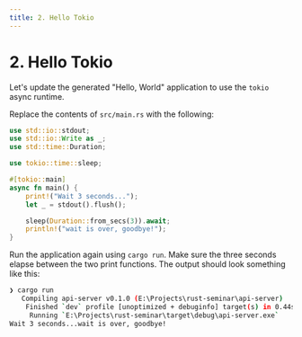 ```yaml
---
title: 2. Hello Tokio
---
```


# 2. Hello Tokio

Let's update the generated "Hello, World" application to use the `tokio` async runtime.

Replace the contents of `src/main.rs` with the following:

```rust
use std::io::stdout;
use std::io::Write as _;
use std::time::Duration;

use tokio::time::sleep;

#[tokio::main]
async fn main() {
    print!("Wait 3 seconds...");
    let _ = stdout().flush();

    sleep(Duration::from_secs(3)).await;
    println!("wait is over, goodbye!");
}
```

Run the application again using `cargo run`. Make sure the three seconds elapse between the two
print functions. The output should look something like this:

```sh
❯ cargo run
   Compiling api-server v0.1.0 (E:\Projects\rust-seminar\api-server)
    Finished `dev` profile [unoptimized + debuginfo] target(s) in 0.44s
     Running `E:\Projects\rust-seminar\target\debug\api-server.exe`
Wait 3 seconds...wait is over, goodbye!
```
